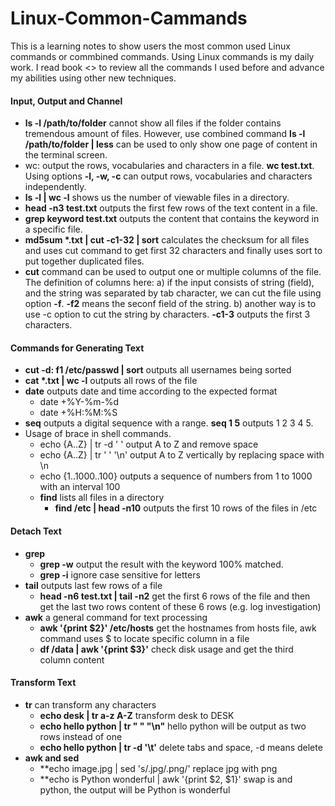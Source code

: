 # Linux-Common-Cammands
This is a learning notes to show users the most common used Linux commands or commbined commands. Using Linux commands is my daily work. I read book <<Efficent Linux at the command line>> to review all the commands I used before and advance my abilities using other new techniques.


#### Input, Output and Channel
- **ls -l /path/to/folder** cannot show all files if the folder contains tremendous amount of files. However, use combined command **ls -l /path/to/folder | less** can be used to only show one page of content in the terminal screen.
- wc: output the rows, vocabularies and characters in a file. **wc test.txt**. Using options **-l, -w, -c** can output rows, vocabularies and characters independently.
- **ls -l | wc -l** shows us the number of viewable files in a directory.
- **head -n3 test.txt** outputs the first few rows of the text content in a file.
- **grep keyword test.txt** outputs the content that contains the keyword in a specific file.
- **md5sum \*.txt | cut -c1-32 | sort** calculates the checksum for all files and uses cut command to get first 32 characters and finally uses sort to put together duplicated files.
- **cut** command can be used to output one or multiple columns of the file. The definition of columns here: a) if the input consists of string (field), and the string was separated by tab character, we can cut the file using option **-f**. **-f2** means the seconf field of the string. b) another way is to use -c option to cut the string by characters. **-c1-3** outputs the first 3 characters.


#### Commands for Generating Text
- **cut -d: f1 /etc/passwd | sort** outputs all usernames being sorted
- **cat \*.txt | wc -l** outputs all rows of the file
- **date** outputs date and time according to the expected format
  - date +%Y-%m-%d
  - date +%H:%M:%S
- **seq** outputs a digital sequence with a range. **seq 1 5** outputs 1 2 3 4 5.
- Usage of brace in shell commands.
  - echo {A..Z} | tr -d ' ' output A to Z and remove space
  - echo {A..Z} | tr ' ' '\n' output A to Z vertically by replacing space with \\n
  - echo {1..1000..100} outputs a sequence of numbers from 1 to 1000 with an interval 100
  - **find** lists all files in a directory
    - **find /etc | head -n10** outputs the first 10 rows of the files in /etc

#### Detach Text
- **grep**
  - **grep -w** output the result with the keyword 100% matched.
  - **grep -i** ignore case sensitive for letters
- **tail** outputs last few rows of a file
  - **head -n6 test.txt | tail -n2** get the first 6 rows of the file and then get the last two rows content of these 6 rows (e.g. log investigation)
- **awk** a general command for text processing
  - **awk '{print $2}' /etc/hosts** get the hostnames from hosts file, awk command uses $ to locate specific column in a file
  - **df /data | awk '{print $3}'** check disk usage and get the third column content

#### Transform Text
- **tr** can transform any characters
  - **echo desk | tr a-z A-Z** transform desk to DESK
  - **echo hello python | tr " " "\n"** hello python will be output as two rows instead of one
  - **echo hello python | tr -d '\t'** delete tabs and space, -d means delete
- **awk and sed**
  - **echo image.jpg | sed 's/\.jpg/.png/' replace jpg with png
  - **echo is Python wonderful | awk '{print $2, $1}' swap is and python, the output will be Python is wonderful
  

